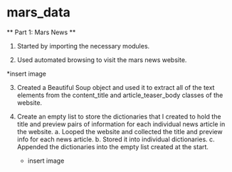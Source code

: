 # mars_data

** Part 1: Mars News **

1. Started by importing the necessary modules.

2. Used automated browsing to visit the mars news website.

*insert image

3. Created a Beautiful Soup object and used it to extract all of the text elements from the content_title and article_teaser_body classes of the website.

4. Create an empty list to store the dictionaries that I created to hold the title and preview pairs of information for each individual news article in the website. 
    a. Looped the website and collected the title and preview info for each news article.
    b. Stored it into individual dictionaries.
    c. Appended the dictionaries into the empty list created at the start.
    
    * insert image
    




